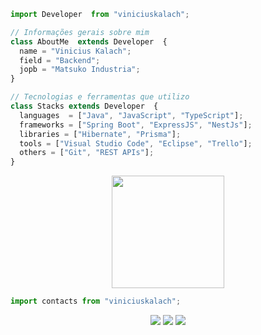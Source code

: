 ```js
import Developer  from "viniciuskalach";

// Informações gerais sobre mim
class AboutMe  extends Developer  {
  name = "Vinicius Kalach";
  field = "Backend";
  jopb = "Matsuko Industria";
}

// Tecnologias e ferramentas que utilizo
class Stacks extends Developer  {
  languages  = ["Java", "JavaScript", "TypeScript"];
  frameworks = ["Spring Boot", "ExpressJS", "NestJs"];
  libraries = ["Hibernate", "Prisma"];
  tools = ["Visual Studio Code", "Eclipse", "Trello"];
  others = ["Git", "REST APIs"];
}
```

<div align="center">
  <a href="https://github.com/viniciuskalach">
    <img loading="lazy" height="180em" src="https://github-readme-stats.vercel.app/api/top-langs/?username=viniciuskalach&layout=compact&langs_count=7&theme=bear"/>
  </a>
</div>

```js
import contacts from "viniciuskalach";
```

<div align="center">
  <a href="https://instagram.com/vini_jkfcato" target="_blank"><img loading="lazy" src="https://img.shields.io/badge/-Instagram-%23E4405F?style=for-the-badge&logo=instagram&logoColor=white" target="_blank"></a>
  <a href = "mailto:vkfcato@protonmail.com"><img loading="lazy" src="https://img.shields.io/badge/ProtonMail-8B89CC?style=for-the-badge&logo=protonmail&logoColor=white" target="_blank"></a>
  <a href="https://www.linkedin.com/in/vinícius-kalach-freitas-cato-a91951192" target="_blank"><img loading="lazy" src="https://img.shields.io/badge/-LinkedIn-%230077B5?style=for-the-badge&logo=linkedin&logoColor=white" target="_blank"></a>   
</div>
